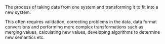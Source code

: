 
The process of taking data from one system and transforming it to fit into a new system.

This often requires validation, correcting problems in the data, data format conversions and performing more complex transformations such as merging values, calculating new values, developing algorithms to determine new semantics etc.
